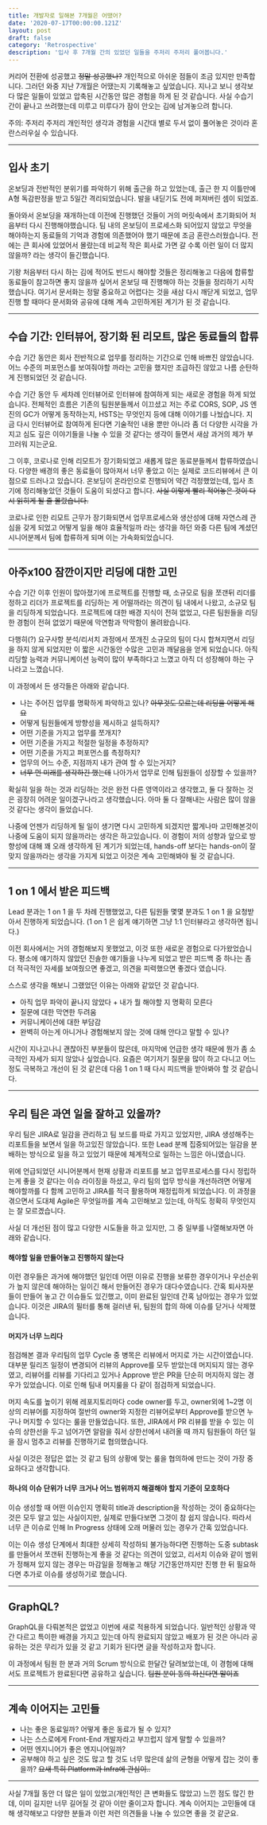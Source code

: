 ```yaml
---
title: 개발자로 일해본 7개월은 어땠어?
date: '2020-07-17T00:00:00.121Z'
layout: post
draft: false
category: 'Retrospective'
description: '입사 후 7개월 간의 있었던 일들을 주저리 주저리 풀어봅니다.'
---
```


커리어 전환에 성공했고 <strike>정말 성공했나?</strike> 개인적으로 아쉬운 점들이 조금 있지만 만족합니다.
그러던 와중 지난 7개월은 어땠는지 기록해놓고 싶었습니다.
지나고 보니 생각보다 많은 일들이 있었고 압축된 시간동안 많은 경험을 하게 된 것 같습니다.
사실 수습기간이 끝나고 쓰려했는데 미루고 미루다가 잠이 안오는 김에 남겨놓으려 합니다.

주의: 주저리 주저리 개인적인 생각과 경험을 시간대 별로 두서 없이 풀어놓은 것이라 혼란스러우실 수 있습니다.

---

<h2>입사 초기</h2>

온보딩과 전반적인 분위기를 파악하기 위해 출근을 하고 있었는데, 출근 한 지 이틀만에 A형 독감판정을 받고 5일간 격리되었습니다.
발을 내딛기도 전에 퍼져버린 셈이 되었죠.

돌아와서 온보딩을 재개하는데 이전에 진행했던 것들이 거의 머릿속에서 초기화되어 처음부터 다시 진행해야했습니다.
팀 내의 온보딩이 프로세스화 되어있지 않았고 무엇을 해야하는지 동료들의 기억과 경험에 의존했어야 했기 때문에 조금 혼란스러웠습니다.
전에는 큰 회사에 있었어서 몰랐는데 비교적 작은 회사로 가면 갈 수록 이런 일이 더 많지 않을까? 라는 생각이 들긴했습니다.

기왕 처음부터 다시 하는 김에 적어도 반드시 해야할 것들은 정리해놓고 다음에 합류할 동료들이 참고하면 좋지 않을까 싶어서
온보딩 때 진행해야 하는 것들을 정리하기 시작했습니다.
여기서 문서화는 정말 중요하고 어렵다는 것을 새삼 다시 깨닫게 되었고, 업무 진행 할 때마다 문서화와 공유에 대해 계속 고민하게된 계기가 된 것 같습니다.

---

<h2>수습 기간: 인터뷰어, 장기화 된 리모트, 많은 동료들의 합류</h2>

수습 기간 동안은 회사 전반적으로 업무를 정리하는 기간으로 인해 바쁘진 않았습니다.
어느 수준의 퍼포먼스를 보여줘야할 까라는 고민을 했지만 조급하진 않았고 나름 순탄하게 진행되었던 것 같습니다.

수습 기간 동안 두 세차례 인터뷰어로 인터뷰에 참여하게 되는 새로운 경험을 하게 되었습니다.
전체적인 흐름은 기존의 팀원분들께서 이끄셨고 저는 주로 CORS, SOP, JS 엔진의 GC가 어떻게 동작하는지, HSTS는 무엇인지 등에 대해 이야기를 나눴습니다.
지금 다시 인터뷰어로 참여하게 된다면 기술적인 내용 뿐만 아니라 좀 더 다양한 시각을 가지고
심도 깊은 이야기들을 나눌 수 있을 것 같다는 생각이 들면서 새삼 과거의 제가 부끄러워 지는군요.

그 이후, 코로나로 인해 리모트가 장기화되었고 새롭게 많은 동료분들께서 합류하였습니다.
다양한 배경의 좋은 동료들이 많아져서 너무 좋았고 이는 실제로 코드리뷰에서 큰 이점으로 드러나고 있습니다.
온보딩이 온라인으로 진행되어 약간 걱정했었는데, 입사 초기에 정리해놓았던 것들이 도움이 되셨다고 합니다.
<strike>사실 이렇게 빨리 적어놓은 것이 다시 읽히게 될 줄 몰랐습니다.</strike>

코로나로 인한 리모트 근무가 장기화되면서 업무프로세스와 생산성에 대해 자연스레 관심을 갖게 되었고 어떻게 일을 해야 효율적일까 라는 생각을 하던 와중
다른 팀에 계셨던 시니어분께서 팀에 합류하게 되며 이는 가속화되었습니다.

---

<h2>아주x100 잠깐이지만 리딩에 대한 고민</h2>

수습 기간 이후 인원이 많아졌기에 프로젝트를 진행할 때, 소규모로 팀을 쪼갠뒤 리더를 정하고 리더가 프로젝트를 리딩하는 게 어떨까라는 의견이 팀 내에서 나왔고,
소규모 팀을 리딩하게 되었습니다.
프로젝트에 대한 배경 지식이 전혀 없었고, 다른 팀원들을 리딩한 경험이 전혀 없었기 때문에 막연함과 막막함이 몰려왔습니다.

다행히(?) 요구사항 분석/리서치 과정에서 쪼개진 소규모의 팀이 다시 합쳐지면서 리딩을 하지 않게 되었지만 이 짧은 시간동안 수많은 고민과 깨달음을 얻게 되었습니다.
아직 리딩할 능력과 커뮤니케이션 능력이 많이 부족하다고 느꼈고 아직 더 성장해야 하는 구나라고 느꼈습니다.

이 과정에서 든 생각들은 아래와 같습니다.

- 나는 주어진 업무를 명확하게 파악하고 있나? <strike>아무것도 모르는데 리딩을 어떻게 해요</strike>
- 어떻게 팀원들에게 방향성을 제시하고 설득하지?
- 어떤 기준을 가지고 업무를 쪼개지?
- 어떤 기준을 가지고 적절한 일정을 추정하지?
- 어떤 기준을 가지고 퍼포먼스를 측정하지?
- 업무의 어느 수준, 지점까지 내가 관여 할 수 있는거지?
- <strike>너무 먼 미래를 생각하긴 했는데</strike> 나아가서 업무로 인해 팀원들이 성장할 수 있을까?

확실히 일을 하는 것과 리딩하는 것은 완전 다른 영역이라고 생각했고, 둘 다 잘하는 것은 굉장히 어려운 일이겠구나라고 생각했습니다.
아마 둘 다 잘해내는 사람은 많이 않을 것 같다는 생각이 들었습니다.

나중에 언젠가 리딩하게 될 일이 생기면 다시 고민하게 되겠지만 짧게나마 고민해본것이 나중에 도움이 되지 않을까라는 생각은 하고있습니다.
이 경험이 저의 성향과 앞으로 방향성에 대해 꽤 오래 생각하게 된 계기가 되었는데,
hands-off 보다는 hands-on이 잘 맞지 않을까라는 생각을 가지게 되었고 이것은 계속 고민해봐야 될 것 같습니다.

---

<h2>1 on 1 에서 받은 피드백</h2>

Lead 분과는 1 on 1 을 두 차례 진행했었고, 다른 팀원들 몇몇 분과도 1 on 1 을 요청받아서 진행하게 되었습니다.
(1 on 1 은 쉽게 얘기하면 그냥 1:1 인터뷰라고 생각하면 됩니다.)

이전 회사에서는 거의 경험해보지 못했었고, 이것 또한 새로운 경험으로 다가왔었습니다.
평소에 얘기하지 않았던 진솔한 얘기들을 나누게 되었고 받은 피드백 중 하나는
좀 더 적극적인 자세를 보여줬으면 좋겠고, 의견을 피력했으면 좋겠다 였습니다.

스스로 생각을 해보니 그랬었던 이유는 아래와 같았던 것 같습니다.

- 아직 업무 파악이 끝나지 않았다 + 내가 뭘 해야할 지 명확히 모른다
- 질문에 대한 막연한 두려움
- 커뮤니케이션에 대한 부담감
- 완벽히 아는게 아니거나 경험해보지 않는 것에 대해 안다고 말할 수 있나?

시간이 지나고나니 괜찮아진 부분들이 많은데, 마지막에 언급한 생각 때문에 뭔가 좀 소극적인 자세가 되지 않았나 싶었습니다.
요즘은 여기저기 질문을 많이 하고 다니고 어느정도 극복하고 개선이 된 것 같은데 다음 1 on 1 때 다시 피드백을 받아봐야 할 것 같습니다.

---

<h2>우리 팀은 과연 일을 잘하고 있을까?</h2>

우리 팀은 JIRA로 일감을 관리하고 팀 보드를 따로 가지고 있었지만, JIRA 생성해주는 리포트들을 보면서 일을 하고있진 않았습니다.
또한 Lead 분께 집중되어있는 일감을 분배하는 방식으로 일을 하고 있었기 때문에 체계적으로 일하는 느낌은 아니였습니다.

위에 언급되었던 시니어분께서 현재 상황과 리포트를 보고 업무프로세스를 다시 정립하는게 좋을 것 같다는 이슈 라이징을 하셨고,
우리 팀의 업무 방식을 개선하려면 어떻게 해야할까를 다 함께 고민하고 JIRA를 적극 활용하며 재정립하게 되었습니다.
이 과정을 겪으면서 도대체 Agile은 무엇일까를 계속 고민해보고 있는데, 아직도 정확히 무엇인지는 잘 모르겠습니다.

사실 더 개선된 점이 많고 다양한 시도들을 하고 있지만, 그 중 일부를 나열해보자면 아래와 같습니다.

<h4>해야할 일을 만들어놓고 진행하지 않는다</h4>

이런 경우들은 과거에 해야했던 일인데 어떤 이유로 진행을 보류한 경우이거나 우선순위가 높지 않은데 해야하는 일이긴 해서 만들어진 경우가 대다수였습니다.
간혹 퇴사자분들이 만들어 놓고 간 이슈들도 있긴했고, 이미 완료된 일인데 간혹 남아있는 경우가 있었습니다.
이것은 JIRA의 필터를 통해 걸러낸 뒤, 팀원의 합의 하에 이슈를 닫거나 삭제했습니다.

<h4>머지가 너무 느리다</h4>

점검해본 결과 우리팀의 업무 Cycle 중 병목은 리뷰에서 머지로 가는 시간이였습니다.
대부분 릴리즈 일정이 변경되어 리뷰의 Approve를 모두 받았는데 머지되지 않는 경우였고,
리뷰어를 리뷰를 기다리고 있거나 Approve 받은 PR을 단순히 머지하지 않는 경우가 있었습니다.
이로 인해 팀내 머지룰을 다 같이 점검하게 되었습니다.

머지 속도를 높이기 위해 레포지토리마다 code owner를 두고, owner외에 1~2명 이상의 리뷰어를 지정하여
절반의 owner와 지정한 리뷰어로부터 Approve를 받으면 누구나 머지할 수 있다는 룰을 만들었습니다.
또한, JIRA에서 PR 리뷰를 받을 수 있는 이슈의 상한선을 두고 넘어가면 알람을 줘서
상한선에서 내려올 때 까지 팀원들이 하던 일을 잠시 멈추고 리뷰를 진행하기로 협의했습니다.

사실 이것은 정답은 없는 것 같고 팀의 상황에 맞는 룰을 협의하에 만드는 것이 가장 중요하다고 생각합니다.

<h4>하나의 이슈 단위가 너무 크거나 어느 범위까지 해결해야 할지 기준이 모호하다</h4>

이슈 생성할 때 어떤 이슈인지 명확히 title과 description을 작성하는 것이 중요하다는 것은 모두 알고 있는 사실이지만,
실제로 만들다보면 그것이 참 쉽지 않습니다. 따라서 너무 큰 이슈로 인해 In Progress 상태에 오래 머물러 있는 경우가 간혹 있었습니다.

이는 이슈 생성 단계에서 최대한 상세히 작성하되 불가능하다면 진행하는 도중 subtask를 만들어서 쪼갠뒤 진행하는게 좋을 것 같다는 의견이 있었고,
리서치 이슈와 같이 범위가 정해져 있지 않는 경우는 마감일을 정해놓고 해당 기간동안까지만 진행 한 뒤 필요하다면 추가로 이슈를 생성하기로 했습니다.

---

<h2>GraphQL?</h2>

GraphQL을 다뤄본적은 없었고 이번에 새로 적용하게 되었습니다.
일반적인 상황과 약간 다르고 특이한 배경을 가지고 있는데 아직 완료되지 않았고 배포가 된 것은 아니라 공유하는 것은 무리가 있을 것 같고 기회가 된다면 글을 작성하고자 합니다.

이 과정에서 팀원 한 분과 거의 Scrum 방식으로 한달간 달려보았는데, 이 경험에 대해서도 프로젝트가 완료된다면 공유하고 싶습니다.
<strike>팀원 분이 동의 하신다면 말이죠</strike>

---

<h2>계속 이어지는 고민들</h2>

- 나는 좋은 동료일까? 어떻게 좋은 동료가 될 수 있지?
- 나는 스스로에게 Front-End 개발자라고 부끄럽지 않게 말할 수 있을까?
- 어떤 엔지니어가 좋은 엔지니어일까?
- 공부해야 하고 싶은 것도 많고 할 것도 너무 많은데 삶의 균형을 어떻게 잡는 것이 좋을까? <strike>요새 특히 Platform과 Infra에 관심이..</strike>

---

사실 7개월 동안 더 많은 일이 있었고(개인적인 큰 변화들도 많았고) 느낀 점도 많긴 한데, 이미 길지만 너무 길어질 것 같아 이만 줄이고자 합니다.
계속 이어지는 고민들에 대해 생각해보고 다양한 분들과 이런 저런 의견들을 나눌 수 있으면 좋을 것 같군요.
